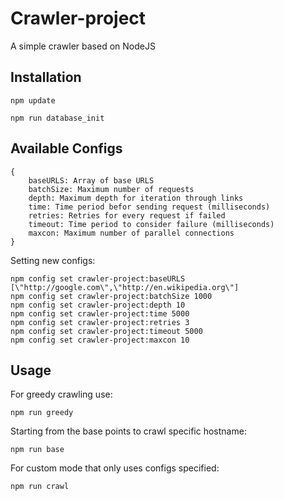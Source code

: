 # Crawler-project
A simple crawler based on NodeJS

## Installation

`npm update`

`npm run database_init`

## Available Configs
    {
        baseURLS: Array of base URLS
        batchSize: Maximum number of requests
        depth: Maximum depth for iteration through links
        time: Time period befor sending request (milliseconds)
        retries: Retries for every request if failed
        timeout: Time period to consider failure (milliseconds)
        maxcon: Maximum number of parallel connections
    }
    
Setting new configs:

    npm config set crawler-project:baseURLS [\"http://google.com\",\"http://en.wikipedia.org\"]
    npm config set crawler-project:batchSize 1000
    npm config set crawler-project:depth 10
    npm config set crawler-project:time 5000
    npm config set crawler-project:retries 3
    npm config set crawler-project:timeout 5000
    npm config set crawler-project:maxcon 10

## Usage

For greedy crawling use:

`npm run greedy`

Starting from the base points to crawl specific hostname:

`npm run base`

For custom mode that only uses configs specified:

`npm run crawl`

